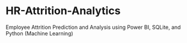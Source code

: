 # HR-Attrition-Analytics
Employee Attrition Prediction and Analysis using Power BI, SQLite, and Python (Machine Learning)
